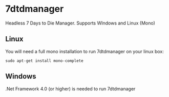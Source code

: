 # 7dtdmanager
Headless 7 Days to Die Manager. Supports WIndows and Linux (Mono)

## Linux

You will need a full mono installation to run 7dtdmanager on your linux box:
```
sudo apt-get install mono-complete
```

## Windows

.Net Framework 4.0 (or higher) is needed to run 7dtdmanager

